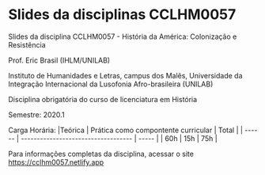 # Slides da disciplinas CCLHM0057

Slides da disciplina CCLHM0057 - História da América: Colonização e Resistência

Prof. Eric Brasil (IHLM/UNILAB)

Instituto de Humanidades e Letras, campus dos Malês, Universidade da Integração Internacional da Lusofonia Afro-brasileira (UNILAB)

Disciplina obrigatória do curso de licenciatura em História

Semestre: 2020.1

Carga Horária:
|Teórica | Prática como compontente curricular | Total |
| ------ | ----------------------------------- | ----- |
| 60h |	15h | 75h |

Para informações completas da disciplina, acessar o site https://cclhm0057.netlify.app
